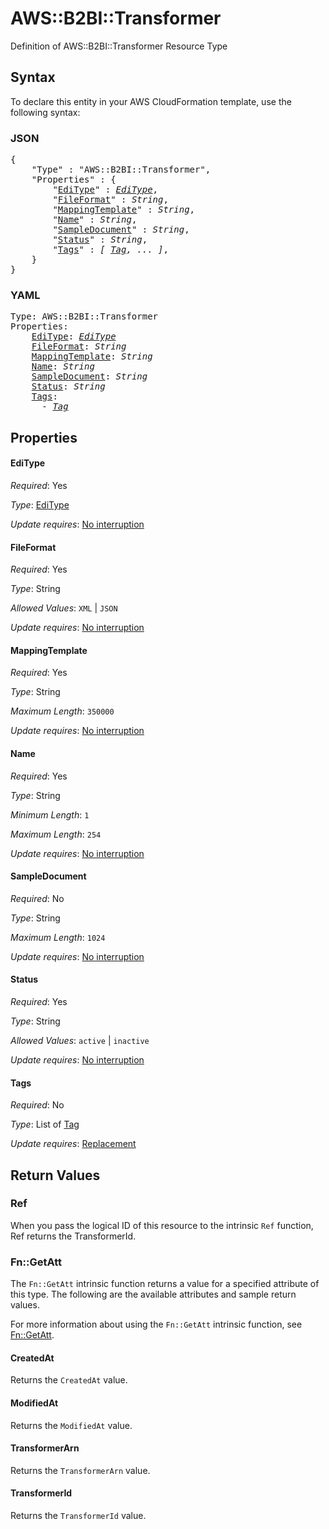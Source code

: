 # AWS::B2BI::Transformer

Definition of AWS::B2BI::Transformer Resource Type

## Syntax

To declare this entity in your AWS CloudFormation template, use the following syntax:

### JSON

<pre>
{
    "Type" : "AWS::B2BI::Transformer",
    "Properties" : {
        "<a href="#editype" title="EdiType">EdiType</a>" : <i><a href="editype.md">EdiType</a></i>,
        "<a href="#fileformat" title="FileFormat">FileFormat</a>" : <i>String</i>,
        "<a href="#mappingtemplate" title="MappingTemplate">MappingTemplate</a>" : <i>String</i>,
        "<a href="#name" title="Name">Name</a>" : <i>String</i>,
        "<a href="#sampledocument" title="SampleDocument">SampleDocument</a>" : <i>String</i>,
        "<a href="#status" title="Status">Status</a>" : <i>String</i>,
        "<a href="#tags" title="Tags">Tags</a>" : <i>[ <a href="tag.md">Tag</a>, ... ]</i>,
    }
}
</pre>

### YAML

<pre>
Type: AWS::B2BI::Transformer
Properties:
    <a href="#editype" title="EdiType">EdiType</a>: <i><a href="editype.md">EdiType</a></i>
    <a href="#fileformat" title="FileFormat">FileFormat</a>: <i>String</i>
    <a href="#mappingtemplate" title="MappingTemplate">MappingTemplate</a>: <i>String</i>
    <a href="#name" title="Name">Name</a>: <i>String</i>
    <a href="#sampledocument" title="SampleDocument">SampleDocument</a>: <i>String</i>
    <a href="#status" title="Status">Status</a>: <i>String</i>
    <a href="#tags" title="Tags">Tags</a>: <i>
      - <a href="tag.md">Tag</a></i>
</pre>

## Properties

#### EdiType

_Required_: Yes

_Type_: <a href="editype.md">EdiType</a>

_Update requires_: [No interruption](https://docs.aws.amazon.com/AWSCloudFormation/latest/UserGuide/using-cfn-updating-stacks-update-behaviors.html#update-no-interrupt)

#### FileFormat

_Required_: Yes

_Type_: String

_Allowed Values_: <code>XML</code> | <code>JSON</code>

_Update requires_: [No interruption](https://docs.aws.amazon.com/AWSCloudFormation/latest/UserGuide/using-cfn-updating-stacks-update-behaviors.html#update-no-interrupt)

#### MappingTemplate

_Required_: Yes

_Type_: String

_Maximum Length_: <code>350000</code>

_Update requires_: [No interruption](https://docs.aws.amazon.com/AWSCloudFormation/latest/UserGuide/using-cfn-updating-stacks-update-behaviors.html#update-no-interrupt)

#### Name

_Required_: Yes

_Type_: String

_Minimum Length_: <code>1</code>

_Maximum Length_: <code>254</code>

_Update requires_: [No interruption](https://docs.aws.amazon.com/AWSCloudFormation/latest/UserGuide/using-cfn-updating-stacks-update-behaviors.html#update-no-interrupt)

#### SampleDocument

_Required_: No

_Type_: String

_Maximum Length_: <code>1024</code>

_Update requires_: [No interruption](https://docs.aws.amazon.com/AWSCloudFormation/latest/UserGuide/using-cfn-updating-stacks-update-behaviors.html#update-no-interrupt)

#### Status

_Required_: Yes

_Type_: String

_Allowed Values_: <code>active</code> | <code>inactive</code>

_Update requires_: [No interruption](https://docs.aws.amazon.com/AWSCloudFormation/latest/UserGuide/using-cfn-updating-stacks-update-behaviors.html#update-no-interrupt)

#### Tags

_Required_: No

_Type_: List of <a href="tag.md">Tag</a>

_Update requires_: [Replacement](https://docs.aws.amazon.com/AWSCloudFormation/latest/UserGuide/using-cfn-updating-stacks-update-behaviors.html#update-replacement)

## Return Values

### Ref

When you pass the logical ID of this resource to the intrinsic `Ref` function, Ref returns the TransformerId.

### Fn::GetAtt

The `Fn::GetAtt` intrinsic function returns a value for a specified attribute of this type. The following are the available attributes and sample return values.

For more information about using the `Fn::GetAtt` intrinsic function, see [Fn::GetAtt](https://docs.aws.amazon.com/AWSCloudFormation/latest/UserGuide/intrinsic-function-reference-getatt.html).

#### CreatedAt

Returns the <code>CreatedAt</code> value.

#### ModifiedAt

Returns the <code>ModifiedAt</code> value.

#### TransformerArn

Returns the <code>TransformerArn</code> value.

#### TransformerId

Returns the <code>TransformerId</code> value.

